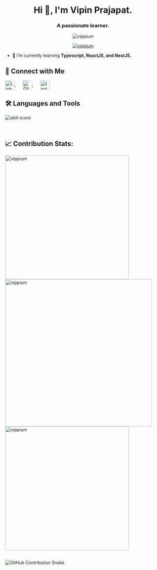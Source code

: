 <h1 align="center">Hi 👋, I'm Vipin Prajapat.</h1>
<h3 align="center">A passionate learner.</h3>

<p align="center"> <img src="https://komarev.com/ghpvc/?username=vippium&label=Profile%20views&color=FFA500&style=flat" alt="vippium" /> </p>

<p align="center"> <a href="https://github.com/ryo-ma/github-profile-trophy"><img src="https://github-profile-trophy.vercel.app/?username=vippium" alt="vippium" /></a> </p>

- 🌱 I’m currently learning **Typescript, ReactJS, and NestJS.**

## 🤝 Connect with Me

<p align="left">
  <a href="https://linkedin.com/in/vipin~prajapat" target="_blank" style="margin-right: 15px;">
    <img align="center" src="https://raw.githubusercontent.com/rahuldkjain/github-profile-readme-generator/master/src/images/icons/Social/linked-in-alt.svg" alt="LinkedIn" height="30" width="30" />
  </a> &nbsp;
  <a href="https://github.com/vippium" target="_blank" style="margin-right: 15px;">
    <img align="center" src="https://raw.githubusercontent.com/rahuldkjain/github-profile-readme-generator/master/src/images/icons/Social/github.svg" alt="GitHub" height="30" width="30" />
  </a> &nbsp;
  <a href="https://instagram.com/your_instagram_username" target="_blank">
    <img align="center" src="https://raw.githubusercontent.com/rahuldkjain/github-profile-readme-generator/master/src/images/icons/Social/instagram.svg" alt="Instagram" height="30" width="30" />
  </a>
</p>


## 🛠️ Languages and Tools

<p align="left">
  <img src="https://skillicons.dev/icons?i=c,html,css,python,js,ts,nodejs,git,vscode" alt="skill-icons" />
</p>

<br />

## 📈 Contribution Stats:
<p><img align="left" src="https://github-readme-stats.vercel.app/api/top-langs?username=vippium&show_icons=true&locale=en&layout=compact" alt="vippium" width="400" /></p>

<p><img align="left" src="https://github-readme-streak-stats.herokuapp.com/?user=vippium&" alt="vippium" width="475" /></p>

<p><img align="center" src="https://github-readme-stats.vercel.app/api?username=vippium&show_icons=true&locale=en" alt="vippium" width="400" /></p>


<br />

<!-- GitHub contribution graph snake animation -->

<picture>
  <source srcset="https://github.com/vippium/vippium/blob/output/github-snake-dark.svg" media="(prefers-color-scheme: dark)" />
  <img src="https://github.com/vippium/vippium/blob/output/github-snake.svg" alt="GitHub Contribution Snake" />
</picture>

